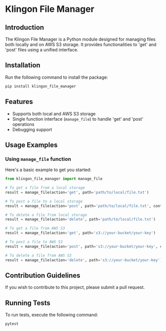 # Klingon File Manager

## Introduction
The Klingon File Manager is a Python module designed for managing files both locally and on AWS S3 storage. 
It provides functionalities to 'get' and 'post' files using a unified interface.

## Installation
Run the following command to install the package:
```bash
pip install klingon_file_manager
```

## Features
- Supports both local and AWS S3 storage
- Single function interface (`manage_file`) to handle 'get' and 'post' operations
- Debugging support

## Usage Examples
### Using `manage_file` function
Here's a basic example to get you started:

```python
from klingon_file_manager import manage_file

# To get a file from a local storage
result = manage_file(action='get', path='path/to/local/file.txt')

# To post a file to a local storage
result = manage_file(action='post', path='path/to/local/file.txt', content='Your content here')

# To delete a file from local storage
result = manage_file(action='delete', path='path/to/local/file.txt')

# To get a file from AWS S3
result = manage_file(action='get', path='s3://your-bucket/your-key')

# To post a file to AWS S3
result = manage_file(action='post', path='s3://your-bucket/your-key', content='Your content here')

# To delete a file from AWS S3
result = manage_file(action='delete', path='s3://your-bucket/your-key')
```

## Contribution Guidelines
If you wish to contribute to this project, please submit a pull request.

## Running Tests
To run tests, execute the following command:
```bash
pytest
```

